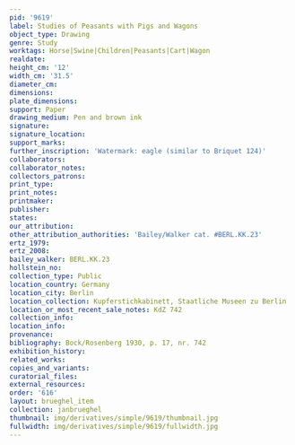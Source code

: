 ```yaml
---
pid: '9619'
label: Studies of Peasants with Pigs and Wagons
object_type: Drawing
genre: Study
worktags: Horse|Swine|Children|Peasants|Cart|Wagon
realdate:
height_cm: '12'
width_cm: '31.5'
diameter_cm:
dimensions:
plate_dimensions:
support: Paper
drawing_medium: Pen and brown ink
signature:
signature_location:
support_marks:
further_inscription: 'Watermark: eagle (similar to Briquet 124)'
collaborators:
collaborator_notes:
collectors_patrons:
print_type:
print_notes:
printmaker:
publisher:
states:
our_attribution:
other_attribution_authorities: 'Bailey/Walker cat. #BERL.KK.23'
ertz_1979:
ertz_2008:
bailey_walker: BERL.KK.23
hollstein_no:
collection_type: Public
location_country: Germany
location_city: Berlin
location_collection: Kupferstichkabinett, Staatliche Museen zu Berlin
location_or_most_recent_sale_notes: KdZ 742
collection_info:
location_info:
provenance:
bibliography: Bock/Rosenberg 1930, p. 17, nr. 742
exhibition_history:
related_works:
copies_and_variants:
curatorial_files:
external_resources:
order: '616'
layout: brueghel_item
collection: janbrueghel
thumbnail: img/derivatives/simple/9619/thumbnail.jpg
fullwidth: img/derivatives/simple/9619/fullwidth.jpg
---
```

